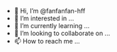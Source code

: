 - 👋 Hi, I’m @fanfanfan-hff
- 👀 I’m interested in ...
- 🌱 I’m currently learning ...
- 💞️ I’m looking to collaborate on ...
- 📫 How to reach me ...

<!---
fanfanfan-hff/fanfanfan-hff is a ✨ special ✨ repository because its `README.md` (this file) appears on your GitHub profile.
You can click the Preview link to take a look at your changes.
--->
